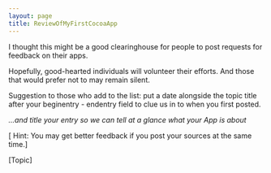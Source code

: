 ```yaml
---
layout: page
title: ReviewOfMyFirstCocoaApp
---
```


I thought this might be a good clearinghouse for people to post requests for feedback on their apps.

Hopefully, good-hearted individuals will volunteer their efforts. And those that would prefer not to may remain silent.

Suggestion to those who add to the list: put a date alongside the topic title after your beginentry - endentry field to clue us in to when you first posted.

*...and title your entry so we can tell at a glance what your App is about*

[ Hint: You may get better feedback if you post your sources at the same time.]

[Topic]

